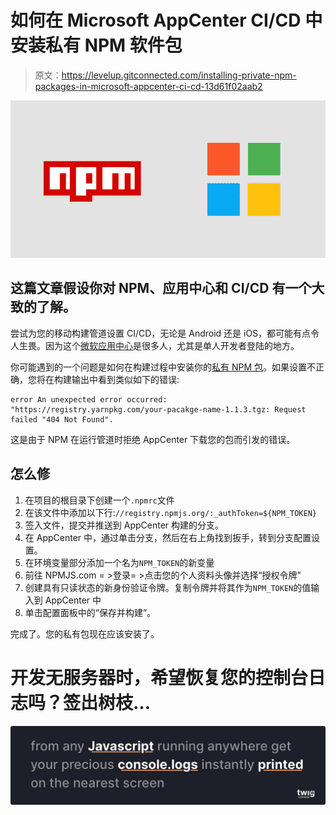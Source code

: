# 如何在 Microsoft AppCenter CI/CD 中安装私有 NPM 软件包

> 原文：<https://levelup.gitconnected.com/installing-private-npm-packages-in-microsoft-appcenter-ci-cd-13d61f02aab2>

![](img/1c2bd402a2890b305383b459b62eff80.png)

## 这篇文章假设你对 NPM、应用中心和 CI/CD 有一个大致的了解。

尝试为您的移动构建管道设置 CI/CD，无论是 Android 还是 iOS，都可能有点令人生畏。因为这个[微软应用中心](https://appcenter.ms)是很多人，尤其是单人开发者登陆的地方。

你可能遇到的一个问题是如何在构建过程中安装你的[私有 NPM 包](https://docs.npmjs.com/creating-and-publishing-private-packages)。如果设置不正确，您将在构建输出中看到类似如下的错误:

```
error An unexpected error occurred: "https://registry.yarnpkg.com/your-pacakge-name-1.1.3.tgz: Request failed "404 Not Found".
```

这是由于 NPM 在运行管道时拒绝 AppCenter 下载您的包而引发的错误。

## 怎么修

1.  在项目的根目录下创建一个`.npmrc`文件
2.  在该文件中添加以下行:`//registry.npmjs.org/:_authToken=${NPM_TOKEN}`
3.  签入文件，提交并推送到 AppCenter 构建的分支。
4.  在 AppCenter 中，通过单击分支，然后在右上角找到扳手，转到分支配置设置。
5.  在环境变量部分添加一个名为`NPM_TOKEN`的新变量
6.  前往 NPMJS.com = >登录= >点击您的个人资料头像并选择“授权令牌”
7.  创建具有只读状态的新身份验证令牌。复制令牌并将其作为`NPM_TOKEN`的值输入到 AppCenter 中
8.  单击配置面板中的“保存并构建”。

完成了。您的私有包现在应该安装了。

# 开发无服务器时，希望恢复您的控制台日志吗？签出树枝…

[![](img/36a4b9f9e789e19a238bbaa9a45b7975.png)](https://www.twig.im/)